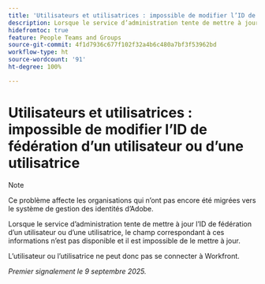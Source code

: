 ```yaml
---
title: 'Utilisateurs et utilisatrices : impossible de modifier l’ID de fédération d’un utilisateur ou d’une utilisatrice'
description: Lorsque le service d’administration tente de mettre à jour l’ID de fédération d’un utilisateur ou d’une utilisatrice, le champ correspondant à ces informations n’est pas disponible et il est impossible de le mettre à jour.
hidefromtoc: true
feature: People Teams and Groups
source-git-commit: 4f1d7936c677f102f32a4b6c480a7bf3f53962bd
workflow-type: ht
source-wordcount: '91'
ht-degree: 100%

---
```



# Utilisateurs et utilisatrices : impossible de modifier l’ID de fédération d’un utilisateur ou d’une utilisatrice

>[!NOTE]
>
>Ce problème affecte les organisations qui n’ont pas encore été migrées vers le système de gestion des identités d’Adobe.

Lorsque le service d’administration tente de mettre à jour l’ID de fédération d’un utilisateur ou d’une utilisatrice, le champ correspondant à ces informations n’est pas disponible et il est impossible de le mettre à jour.

L’utilisateur ou l’utilisatrice ne peut donc pas se connecter à Workfront.

_Premier signalement le 9 septembre 2025._
